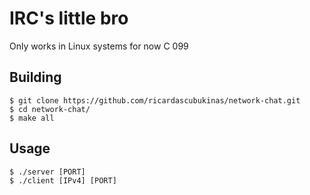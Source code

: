 # IRC's little bro

Only works in Linux systems for now
C 099

## Building
```
$ git clone https://github.com/ricardascubukinas/network-chat.git
$ cd network-chat/
$ make all
```

## Usage
```
$ ./server [PORT]
$ ./client [IPv4] [PORT]
```
